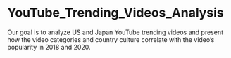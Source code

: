 # YouTube_Trending_Videos_Analysis
Our goal is to analyze US and Japan YouTube trending videos and present how the video categories and country culture correlate with the video’s popularity in 2018 and 2020. 
